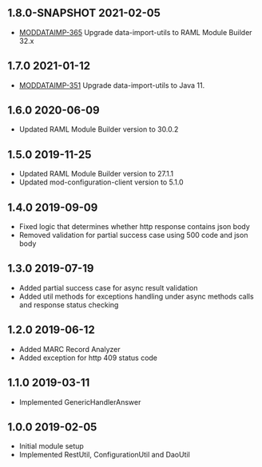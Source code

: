 ## 1.8.0-SNAPSHOT 2021-02-05
* [MODDATAIMP-365](https://issues.folio.org/browse/MODDATAIMP-365) Upgrade data-import-utils to RAML Module Builder 32.x

## 1.7.0 2021-01-12
* [MODDATAIMP-351](https://issues.folio.org/browse/MODDATAIMP-351) Upgrade data-import-utils to Java 11.

## 1.6.0 2020-06-09
* Updated RAML Module Builder version to 30.0.2

## 1.5.0 2019-11-25
* Updated RAML Module Builder version to 27.1.1
* Updated mod-configuration-client version to 5.1.0

## 1.4.0 2019-09-09
* Fixed logic that determines whether http response contains json body
* Removed validation for partial success case using 500 code and json body

## 1.3.0 2019-07-19
* Added partial success case for async result validation
* Added util methods for exceptions handling under async methods calls and response status checking

## 1.2.0 2019-06-12
* Added MARC Record Analyzer
* Added exception for http 409 status code

## 1.1.0 2019-03-11
 * Implemented GenericHandlerAnswer

## 1.0.0 2019-02-05
 * Initial module setup
 * Implemented RestUtil, ConfigurationUtil and DaoUtil
